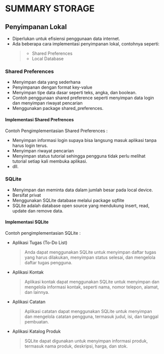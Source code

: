# SUMMARY STORAGE

## Penyimpanan Lokal

- Diperlukan untuk efisiensi penggunaan data internet.
- Ada beberapa cara implementasi penyimpanan lokal, contohnya seperti:
  >- Shared Preferences
  >- Local Database

### Shared Preferences

- Menyimpan data yang sederhana
- Penyimpanan dengan format key-value
- Menyimpan tipe data dasar seperti teks, angka, dan boolean.
- Contoh penggunaan shared preference seperti menyimpan data login dan menyimpan riwayat pencarian
- Menggunakan package shared_preferences.

#### Implementasi Shared Prefrences

Contoh Pengimplementasian Shared Preferences :

- Menyimpan informasi login supaya bisa langsung masuk aplikasi tanpa harus login terus.
- Menyimpan riwayat pencarian
- Menyimpan status tutorial sehingga pengguna tidak perlu melihat tutorial setiap kali membuka aplikasi.
- dll.

### SQLite

- Menyimpan dan meminta data dalam jumlah besar pada local device.
- Bersifat privat
- Menggunakan SQLite database melalui package sqflite
- SQLite adalah database open source yang mendukung insert, read, update dan remove data.

#### Implementasi SQLite

Contoh pengimplementasian SQLite :

- Aplikasi Tugas (To-Do List)
  > Anda dapat menggunakan SQLite untuk menyimpan daftar tugas yang harus dilakukan, menyimpan status selesai, dan mengelola daftar tugas pengguna.
- Aplikasi Kontak
  > Aplikasi kontak dapat menggunakan SQLite untuk menyimpan dan mengelola informasi kontak, seperti nama, nomor telepon, alamat, dan lainnya.
- Aplikasi Catatan
  > Aplikasi catatan dapat menggunakan SQLite untuk menyimpan dan mengelola catatan pengguna, termasuk judul, isi, dan tanggal pembuatan.
- Aplikasi Katalog Produk
  > SQLite dapat digunakan untuk menyimpan informasi produk, termasuk nama produk, deskripsi, harga, dan stok.
  
